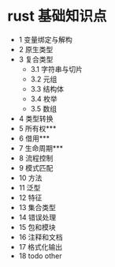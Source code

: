 # rust 基础知识点

- 1 变量绑定与解构
- 2 原生类型
- 3 复合类型
  - 3.1 字符串与切片
  - 3.2 元组
  - 3.3 结构体
  - 3.4 枚举
  - 3.5 数组
- 4 类型转换
- 5 所有权***
- 6 借用***
- 7 生命周期***
- 8 流程控制
- 9 模式匹配
- 10 方法
- 11 泛型
- 12 特征
- 13 集合类型
- 14 错误处理
- 15 包和模块
- 16 注释和文档
- 17 格式化输出
- 18 todo other